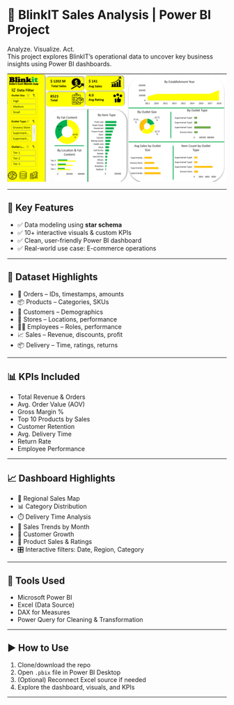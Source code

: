 # 🚀 BlinkIT Sales Analysis | Power BI Project

Analyze. Visualize. Act.  
This project explores BlinkIT’s operational data to uncover key business insights using Power BI dashboards.

![Dashboard Overview](https://github.com/Jatin-Chaurawar/BlinkIt-Project-Excel/blob/main/Dashboard.png)

---

## 📌 Key Features

- ✅ Data modeling using **star schema**
- ✅ 10+ interactive visuals & custom KPIs
- ✅ Clean, user-friendly Power BI dashboard
- ✅ Real-world use case: E-commerce operations

---

## 🧩 Dataset Highlights

- 🛒 Orders – IDs, timestamps, amounts  
- 📦 Products – Categories, SKUs  
- 👥 Customers – Demographics  
- 🏬 Stores – Locations, performance  
- 👨‍💼 Employees – Roles, performance  
- 📈 Sales – Revenue, discounts, profit  
- 📦 Delivery – Time, ratings, returns  

---

## 📊 KPIs Included

- Total Revenue & Orders  
- Avg. Order Value (AOV)  
- Gross Margin %  
- Top 10 Products by Sales  
- Customer Retention  
- Avg. Delivery Time  
- Return Rate  
- Employee Performance  

---

## 📈 Dashboard Highlights

- 📍 Regional Sales Map  
- 📊 Category Distribution  
- ⏱️ Delivery Time Analysis  
- 📆 Sales Trends by Month  
- 👥 Customer Growth  
- 🛒 Product Sales & Ratings  
- 🎛️ Interactive filters: Date, Region, Category

---

## 🧠 Tools Used

- Microsoft Power BI  
- Excel (Data Source)  
- DAX for Measures  
- Power Query for Cleaning & Transformation  

---

## ▶️ How to Use

1. Clone/download the repo  
2. Open `.pbix` file in Power BI Desktop  
3. (Optional) Reconnect Excel source if needed  
4. Explore the dashboard, visuals, and KPIs  

---

